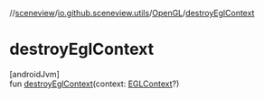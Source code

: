 //[sceneview](../../../index.md)/[io.github.sceneview.utils](../index.md)/[OpenGL](index.md)/[destroyEglContext](destroy-egl-context.md)

# destroyEglContext

[androidJvm]\
fun [destroyEglContext](destroy-egl-context.md)(context: [EGLContext](https://developer.android.com/reference/kotlin/android/opengl/EGLContext.html)?)
